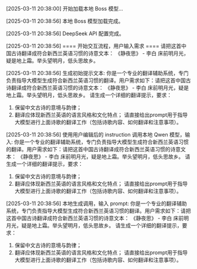 [2025-03-11 20:38:00] 开始加载本地 Boss 模型...

[2025-03-11 20:38:56] 本地 Boss 模型加载完成。

[2025-03-11 20:38:56] DeepSeek API 配置完成。

[2025-03-11 20:38:56] ==== 开始交互流程，用户输入需求 ====
请把这首中国古诗翻译成符合新西兰英语习惯的诗意文本：
《静夜思》 - 李白
床前明月光，疑是地上霜。举头望明月，低头思故乡。

[2025-03-11 20:38:56] 生成初始提示文本:
你是一个专业的翻译辅助系统，专门负责指导大模型生成符合新西兰英语习惯的翻译。用户需求如下：请把这首中国古诗翻译成符合新西兰英语习惯的诗意文本：
《静夜思》 - 李白
床前明月光，疑是地上霜。举头望明月，低头思故乡。
请生成一个详细的翻译提示，要求：
1. 保留中文古诗的意境与韵律；
2. 翻译应体现新西兰英语的语言风格和文化特点；
请直接给出prompt用于指导大模型进行上面诗歌的翻译工作（包括诗歌内容、如何翻译和注意事项）。

[2025-03-11 20:38:56] 使用用户编辑后的 instruction 调用本地 Qwen 模型，输入:
你是一个专业的翻译辅助系统，专门负责指导大模型生成符合新西兰英语习惯的翻译。用户需求如下：请把这首中国古诗翻译成符合新西兰英语习惯的诗意文本：
《静夜思》 - 李白
床前明月光，疑是地上霜。举头望明月，低头思故乡。
请生成一个详细的翻译提示，要求：
1. 保留中文古诗的意境与韵律；
2. 翻译应体现新西兰英语的语言风格和文化特点；
请直接给出prompt用于指导大模型进行上面诗歌的翻译工作（包括诗歌内容、如何翻译和注意事项）。

[2025-03-11 20:38:56] 本地生成调用，输入 prompt:
你是一个专业的翻译辅助系统，专门负责指导大模型生成符合新西兰英语习惯的翻译。用户需求如下：请把这首中国古诗翻译成符合新西兰英语习惯的诗意文本：
《静夜思》 - 李白
床前明月光，疑是地上霜。举头望明月，低头思故乡。
请生成一个详细的翻译提示，要求：
1. 保留中文古诗的意境与韵律；
2. 翻译应体现新西兰英语的语言风格和文化特点；
请直接给出prompt用于指导大模型进行上面诗歌的翻译工作（包括诗歌内容、如何翻译和注意事项）。


